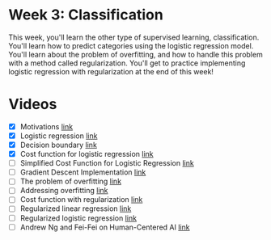 # Week 3: Classification

This week, you'll learn the other type of supervised learning, classification. You'll learn how to predict categories using the logistic regression model. You'll learn about the problem of overfitting, and how to handle this problem with a method called regularization. You'll get to practice implementing logistic regression with regularization at the end of this week!

# Videos
  - [x] Motivations [link](https://www.coursera.org/learn/machine-learning/lecture/aoMt6/motivations)
  - [x] Logistic regression [link](https://www.coursera.org/learn/machine-learning/lecture/zNxaw/logistic-regression)
  - [x] Decision boundary [link](https://www.coursera.org/learn/machine-learning/lecture/qrxwU/decision-boundary)
  - [x] Cost function for logistic regression [link](https://www.coursera.org/learn/machine-learning/lecture/0hpr8/cost-function-for-logistic-regression)
  - [ ] Simplified Cost Function for Logistic Regression [link](https://www.coursera.org/learn/machine-learning/lecture/Zjj2j/simplified-cost-function-for-logistic-regression)
  - [ ] Gradient Descent Implementation [link](https://www.coursera.org/learn/machine-learning/lecture/Ha1RP/gradient-descent-implementation)
  - [ ] The problem of overfitting [link](https://www.coursera.org/learn/machine-learning/lecture/erGPe/the-problem-of-overfitting)
  - [ ] Addressing overfitting [link](https://www.coursera.org/learn/machine-learning/lecture/HvDkF/addressing-overfitting)
  - [ ] Cost function with regularization [link](https://www.coursera.org/learn/machine-learning/lecture/UZTPk/cost-function-with-regularization)
  - [ ] Regularized linear regression [link](https://www.coursera.org/learn/machine-learning/lecture/WRULa/regularized-linear-regression)
  - [ ] Regularized logistic regression [link](https://www.coursera.org/learn/machine-learning/lecture/cAxpF/regularized-logistic-regression)
  - [ ] Andrew Ng and Fei-Fei on Human-Centered AI [link](https://www.coursera.org/learn/machine-learning/lecture/dgn5s/andrew-ng-and-fei-fei-li-on-human-centered-ai)